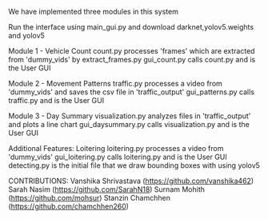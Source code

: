 We have implemented three modules in this system

Run the interface using main_gui.py and download darknet,yolov5.weights and yolov5

Module 1 - Vehicle Count
count.py processes 'frames' which are extracted from 'dummy_vids' by extract_frames.py
gui_count.py calls count.py and is the User GUI

Module 2 - Movement Patterns
traffic.py processes a video from 'dummy_vids' and saves the csv file in 'traffic_output'
gui_patterns.py calls traffic.py and is the User GUI

Module 3 - Day Summary
visualization.py analyzes files in 'traffic_output' and plots a line chart
gui_daysummary.py calls visualization.py and is the User GUI

Additional Features:
Loitering
loitering.py processes a video from 'dummy_vids'
gui_loitering.py calls loitering.py and is the User GUI
detecting.py is the initial file that we draw bounding boxes with using yolov5

CONTRIBUTIONS:
Vanshika Shrivastava (https://github.com/vanshika462)
Sarah Nasim (https://github.com/SarahN18)
Surnam Mohith (https://github.com/mohsur)
Stanzin Chamchhen (https://github.com/chamchhen260)
